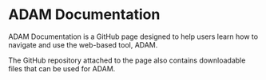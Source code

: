 # ADAM Documentation

ADAM Documentation is a GitHub page designed to help users learn how to navigate and use the web-based tool, ADAM. 

The GitHub repository attached to the page also contains downloadable files that can be used for ADAM. 
